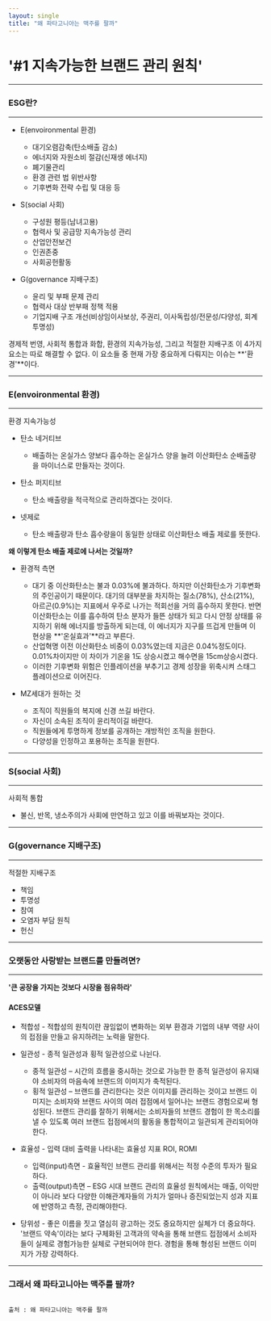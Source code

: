 ```yaml
---
layout: single
title: "왜 파타고니아는 맥주를 팔까"
---
```


# '#1 지속가능한 브랜드 관리 원칙'

---

### **ESG**란?

---

* E(envoironmental 환경)
  * 대기오렴감축(탄소배출 감소)
  * 에너지와 자원소비 절감(신재생 에너지)
  * 폐기물관리
  * 환경 관련 법 위반사항
  * 기후변화 전략 수립 및 대응 등
  
  
* S(social 사회)
  * 구성원 평등(남녀고용)
  * 협력사 및 공급망 지속가능성 관리
  * 산업안전보건
  * 인권존중
  * 사회공헌활동
  
  
* G(governance 지배구조)
  * 윤리 및 부패 문제 관리
  * 협력사 대상 반부패 정책 적용
  * 기업지배 구조 개선(비상임이사보상, 주권리, 이사독립성/전문성/다양성, 회계투명성)
 
 
경제적 번영, 사회적 통합과 화합, 환경의 지속가능성, 그리고 적절한 지배구조 이 4가지 요소는 따로 해결할 수 없다.
이 요소들 중 현재 가장 중요하게 다뤄지는 이슈는 **'환경'**이다.
 
---

### E(envoironmental 환경)

---

환경 지속가능성

* 탄소 네거티브
  * 배출하는 온실가스 양보다 흡수하는 온실가스 양을 늘려 이산화탄소 순배출량을 마이너스로 만들자는 것이다.
 
 
* 탄소 퍼지티브
  * 탄소 배출량을 적극적으로 관리하겠다는 것이다. 
  
  
* 넷제로
  * 탄소 배출량과 탄소 흡수량을이 동일한 상태로 이산화탄소 배출 제로를 뜻한다.
  
  
**왜 이렇게 탄소 배출 제로에 나서는 것일까?**


* 환경적 측면
  * 대기 중 이산화탄소는 불과 0.03%에 불과하다. 하지만 이산화탄소가 기후변화의 주인공이기 때문이다.
    대기의 대부분을 차지하는 질소(78%), 산소(21%), 아르곤(0.9%)는 지표에서 우주로 나가는 적회선을 거의 흡수하지 못한다.
    반면 이산화탄소는 이를 흡수하여 탄소 분자가 들뜬 상태가 되고 다시 안정 상태를 유지하기 위해 에너지를 방출하게 되는데, 
    이 에너지가 지구를 뜨겁게 만들며 이 현상을 **'온실효과'**라고 부른다.
  * 산업혁명 이전 이산화탄소 비중이 0.03%였는데 지금은 0.04%정도이다. 0.01%차이지만 이 차이가 기온을 1도 상승시켰고
    해수면을 15cm상승시켰다.
  * 이러한 기후변화 위험은 인플레이션을 부추기고 경제 성장을 위축시켜 스태그플레이션으로 이어진다.


* MZ세대가 원하는 것
  * 조직이 직원들의 복지에 신경 쓰길 바란다.
  * 자신이 소속된 조직이 윤리적이길 바란다.
  * 직원들에게 투명하게 정보를 공개하는 개방적인 조직을 원한다.
  * 다양성을 인정하고 포용하는 조직을 원한다.
  
---

### S(social 사회)

---

사회적 통합

* 불신, 반목, 냉소주의가 사회에 만연하고 있고 이를 바꿔보자는 것이다.

---

### G(governance 지배구조)

---

적절한 지배구조

* 책임
* 투명성
* 참여
* 오염자 부담 원칙
* 헌신

---

### 오랫동안 사랑받는 브랜드를 만들려면?

---

**'큰 공장을 가지는 것보다 시장을 점유하라'**

#### **ACES모델**
* 적합성 - 적합성의 원칙이란 끊임없이 변화하는 외부 환경과 기업의 내부 역량 사이의 접점을 만들고 유지하려는 노력을 말한다.


* 일관성 - 종적 일관성과 횡적 일관성으로 나뉜다.
  * 종적 일관성 – 시간의 흐름을 중시하는 것으로 가능한 한 종적 일관성이 유지돼야 소비자의 마음속에 브랜드의 이미지가 축적된다.
  * 횡적 일관성 – 브랜드를 관리한다는 것은 이미지를 관리하는 것이고 브랜드 이미지는 소비자와 브랜드 사이의 여러 접점에서 일어나는 
                 브랜드 경험으로써 형성된다. 브랜드 관리를 잘하기 위해서는 소비자들의 브랜드 경험이 한 목소리를 낼 수 있도록 
                 여러 브랜드 접점에서의 활동을 통합적이고 일관되게 관리되어야 한다.


* 효율성 - 입력 대비 출력을 나타내는 효율성 지표 ROI, ROMI
  * 입력(input)측면 - 효율적인 브랜드 관리를 위해서는 적정 수준의 투자가 필요하다.
  * 출력(output)측면 – ESG 시대 브랜드 관리의 효율성 원칙에서는 매출, 이익만이 아니라 보다 다양한 이해관계자들의 가치가 
                      얼마나 증진되었는지 성과 지표에 반영하고 측정, 관리해야한다.


* 당위성 - 좋은 이름을 짓고 열심히 광고하는 것도 중요하지만 실체가 더 중요하다. 
          '브랜드 약속'이라는 보다 구체화된 고객과의 약속을 통해 브랜드 접점에서 소비자들이 실제로 경험가능한 실체로 구현되어야 한다. 
          경험을 통해 형성된 브랜드 이미지가 가장 강력하다.
          
---

### **그래서 왜 파타고니아는 맥주를 팔까?**



                                                                            출처 : 왜 파타고니아는 맥주를 팔까
